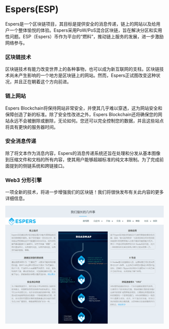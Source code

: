 # Espers(ESP)

Espers是一个区块链项目，其目标是提供安全的消息传递，链上的网站以及给用户一个整体愉悦的体验。Espers采用PoW/PoS混合区块链，旨在解决分区和实用性问题。ESP（Espers）币作为平台的“燃料”，推动链上服务的发展，进一步激励网络参与。

### 区块链技术

区块链技术有能力改变世界上的各种事物，也可以成为新互联网的支柱。区块链技术尚未产生影响的一个地方是区块链上的网站。然而，Espers正试图改变这种状况，并且正在朝着这个方向前进。

### 链上网站

Espers Blockchain将保持网站非常安全，并使其几乎难以穿透，这为网站安全和保障创造了新的标准。除了安全性改进之外，Espers Blockchain还将确保您的网站永远不会被删除或删除，无论如何。您还可以完全控制您的数据，并且这些站点将具有更快的服务器时间。

### 安全消息传递

除了将文本作为消息内容，Espers的消息传递系统还旨在处理和分发从基本图像到压缩文件和文档的所有内容，使其用户能够超越标准的纯文本限制。为了完成前面提到的侧链系统和跨链接口。

### Web3 分形引擎

一项全新的技术，将进一步增强我们的区块链！我们将很快发布有关此内容的更多详细信息。

![image-20220721112614320](image-20220721112614320.png)
